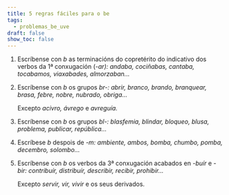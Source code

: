 ```yaml
---
title: 5 regras fáciles para o be
tags:
  - problemas_be_uve
draft: false
show_toc: false
---
```

<article> 

1. Escríbense con *b* as terminacións do copretérito do indicativo dos verbos da 1ª conxugación (*\-ar): andaba, cociñabas, cantaba, tocabamos, viaxabades, almorzaban...*

</article>

<article>

2. Escríbense con *b* os grupos *br-: abrir, branco, brando, branquear, brasa, febre, nobre, nubrado, obriga...*

   Excepto *acivro, ávrego* e *avreguía.*

</article>

<article>

3. Escríbense con *b* os grupos *bl-: blasfemia, blindar, bloqueo, blusa, problema, publicar, república...*

</article>

<article>

4. Escríbese *b* despois de *\-m: ambiente, ambos, bomba, chumbo, pomba, decembro, solombo...*

</article>

<article>

5. Escríbense con *b* os verbos da 3ª conxugación acabados en *\-buír* e *\-bir: contribuír, distribuír, describir, recibir, prohibir...*

   Excepto *servir, vir, vivir* e os seus derivados. 

</article>